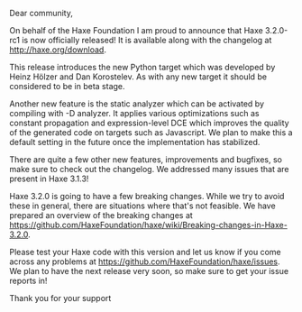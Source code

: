 Dear community,

On behalf of the Haxe Foundation I am proud to announce that Haxe 3.2.0-rc1 is now officially released! It is available along with the changelog at <http://haxe.org/download>.

This release introduces the new Python target which was developed by Heinz Hölzer and Dan Korostelev. As with any new target it should be considered to be in beta stage.

Another new feature is the static analyzer which can be activated by compiling with -D analyzer. It applies various optimizations such as constant propagation and expression-level DCE which improves the quality of the generated code on targets such as Javascript. We plan to make this a default setting in the future once the implementation has stabilized.

There are quite a few other new features, improvements and bugfixes, so make sure to check out the changelog. We addressed many issues that are present in Haxe 3.1.3!

Haxe 3.2.0 is going to have a few breaking changes. While we try to avoid these in general, there are situations where that's not feasible. We have prepared an overview of the breaking changes at <https://github.com/HaxeFoundation/haxe/wiki/Breaking-changes-in-Haxe-3.2.0>.

Please test your Haxe code with this version and let us know if you come across any problems at <https://github.com/HaxeFoundation/haxe/issues>. We plan to have the next release very soon, so make sure to get your issue reports in!

Thank you for your support
